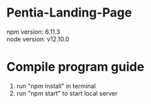 # Pentia-Landing-Page  
npm version: 6.11.3  
node version: v12.10.0  

# Compile program guide  
1. run "npm install" in terminal
2. run "npm start" to start local server
